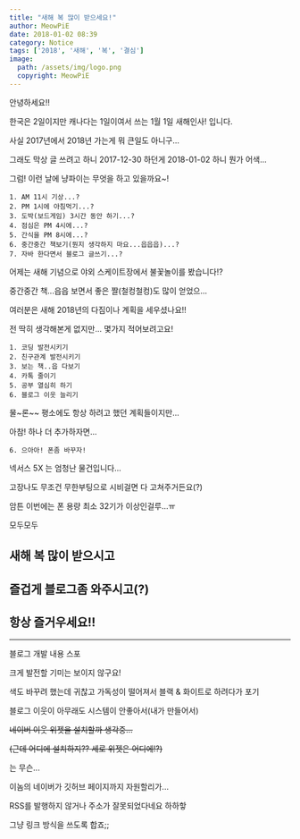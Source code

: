 ```yaml
---
title: "새해 복 많이 받으세요!"
author: MeowPiE
date: 2018-01-02 08:39
category: Notice
tags: ['2018', '새해', '복', '결심']
image:
  path: /assets/img/logo.png
  copyright: MeowPiE
---
```


안녕하세요!!

한국은 2일이지만 캐나다는 1일이여서 쓰는 1월 1일 새해인사! 입니다.

사실 2017년에서 2018년 가는게 뭐 큰일도 아니구...

그래도 막상 글 쓰려고 하니 2017-12-30 하던게 2018-01-02 하니 뭔가 어색...

그럼! 이런 날에 냥파이는 무엇을 하고 있을까요~!

```text
1. AM 11시 기상...?
2. PM 1시에 아침먹기...?
3. 도박(보드게임) 3시간 동안 하기...?
4. 점심은 PM 4시에...?
5. 간식을 PM 8시에...?
6. 중간중간 책보기(뭔지 생각하지 마요...읍읍읍)...?
7. 자바 한다면서 블로그 글쓰기...?
```

어제는 새해 기념으로 야외 스케이트장에서 불꽃놀이를 봤습니다!?

중간중간 책...읍읍 보면서 좋은 짤(철컹철컹)도 많이 얻었으...

여러분은 새해 2018년의 다짐이나 계획을 세우셨나요!!

전 딱히 생각해본게 없지만... 몇가지 적어보려고요!

```text
1. 코딩 발전시키기
2. 친구관계 발전시키기
3. 보는 책..읍 다보기
4. 카톡 줄이기
5. 공부 열심히 하기
6. 블로그 이웃 늘리기
```

물~론~~ 평소에도 항상 하려고 했던 계획들이지만...

아참! 하나 더 추가하자면...

```text
6. 으아아! 폰좀 바꾸자!
```

넥서스 5X 는 엄청난 물건입니다...

고장나도 무조건 무한부팅으로 시비걸면 다 고쳐주거든요(?)

암튼 이번에는 폰 용량 최소 32기가 이상인걸루...ㅠ

모두모두

## 새해 복 많이 받으시고

## 즐겁게 블로그좀 와주시고(?)

## 항상 즐거우세요!!

---

블로그 개발 내용 스포

크게 발전할 기미는 보이지 않구요!

색도 바꾸려 했는데 귀찮고 가독성이 떨어져서 블랙 & 화이트로 하려다가 포기

블로그 이웃이 아무래도 시스템이 안좋아서(내가 만들어서)

~~네이버 이웃 위젯을 설치할까 생각중...~~

~~(근데 어디에 설치하지?? 세로 위젯은 어디에!?)~~

는 무슨...

이놈의 네이버가 깃허브 페이지까지 자원할리가...

RSS를 발행하지 않거나 주소가 잘못되었다네요 하하핳

그냥 링크 방식을 쓰도록 합죠;;
